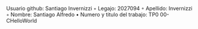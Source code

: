 Usuario github: Santiago Invernizzi
◦ Legajo: 2027094
◦ Apellido: Invernizzi
◦ Nombre: Santiago Alfredo
• Numero y titulo del trabajo: TP0 00-CHelloWorld



